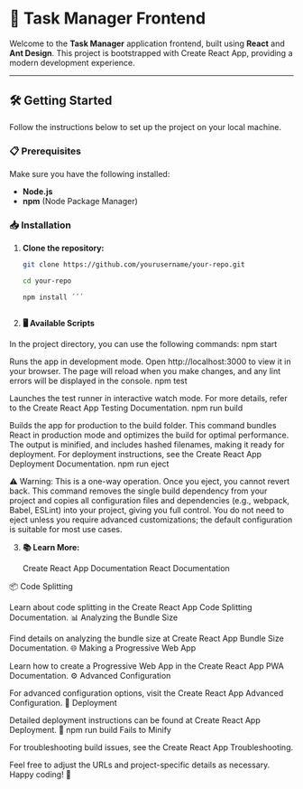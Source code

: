 # 🚀 Task Manager Frontend

Welcome to the **Task Manager** application frontend, built using **React** and **Ant Design**. This project is bootstrapped with Create React App, providing a modern development experience.

---

## 🛠 Getting Started

Follow the instructions below to set up the project on your local machine.

### 📋 Prerequisites

Make sure you have the following installed:

- **Node.js**
- **npm** (Node Package Manager)

### 📥 Installation

1. **Clone the repository:**
   ```bash
   git clone https://github.com/yourusername/your-repo.git

   cd your-repo

   npm install ´´´



2. **🖥 Available Scripts**

In the project directory, you can use the following commands:
npm start

Runs the app in development mode.
Open http://localhost:3000 to view it in your browser. The page will reload when you make changes, and any lint errors will be displayed in the console.
npm test

Launches the test runner in interactive watch mode.
For more details, refer to the Create React App Testing Documentation.
npm run build

Builds the app for production to the build folder.
This command bundles React in production mode and optimizes the build for optimal performance. The output is minified, and includes hashed filenames, making it ready for deployment.
For deployment instructions, see the Create React App Deployment Documentation.
npm run eject

⚠️ Warning: This is a one-way operation. Once you eject, you cannot revert back.
This command removes the single build dependency from your project and copies all configuration files and dependencies (e.g., webpack, Babel, ESLint) into your project, giving you full control.
You do not need to eject unless you require advanced customizations; the default configuration is suitable for most use cases.


3. **📚 Learn More:**

    Create React App Documentation
    React Documentation

📦 Code Splitting

Learn about code splitting in the Create React App Code Splitting Documentation.
📊 Analyzing the Bundle Size

Find details on analyzing the bundle size at Create React App Bundle Size Documentation.
🌐 Making a Progressive Web App

Learn how to create a Progressive Web App in the Create React App PWA Documentation.
⚙️ Advanced Configuration

For advanced configuration options, visit the Create React App Advanced Configuration.
🚀 Deployment

Detailed deployment instructions can be found at Create React App Deployment.
🐞 npm run build Fails to Minify

For troubleshooting build issues, see the Create React App Troubleshooting.

Feel free to adjust the URLs and project-specific details as necessary. Happy coding! 🎉